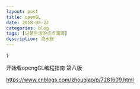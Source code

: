 ```yaml
---
layout: post
title: openGL
date: 2018-08-22
categories: blog
tags: [记录生活的点点滴滴]
description: 流水账
---
```


1 

开始看opengGL编程指南 第八版

https://www.cnblogs.com/zhouqiao/p/7281609.html